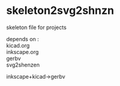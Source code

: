 # skeleton2svg2shnzn
skeleton file for projects

depends on :  
kicad.org  
inkscape.org  
gerbv  
svg2shenzen

inkscape+kicad->gerbv

